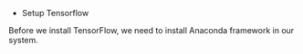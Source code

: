 - Setup Tensorflow

Before we install TensorFlow, we need to install Anaconda framework in our system.